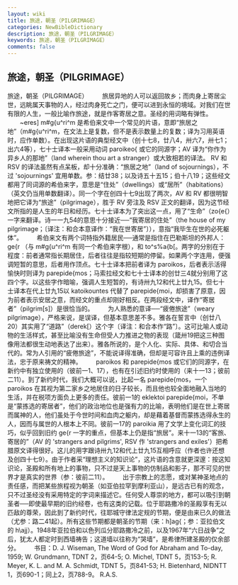 ```yaml
---
layout: wiki
title: 旅途，朝圣（PILGRIMAGE）
categories: NewBibleDictionary
description: 旅途，朝圣（PILGRIMAGE）
keywords: 旅途，朝圣（PILGRIMAGE）
comments: false
---
```


## 旅途，朝圣（PILGRIMAGE）



旅途，朝圣（PILGRIMAGE）
　　旅居异地的人可以返回故乡；而肉身上寄居尘世，远眺属天事物的人，经过肉身死亡之门，便可以进到永恒的境域。对我们在世有限的人生，一般比喻作旅途，就是作客寄居之意。圣经的用词略有弹性。
　　~eres] m#g{u^ri^m 是希伯来文中一个常见的片语，意即“旅居之地”（m#g{u^ri^m，在文法上是复数，但不是表示数量上的复数；译为习用英语时，应作单数）。在出现这片语的典型经文中（创十七8，廿八4，卅六7，卅七1；出六4等），七十士译本一般采用动词 paroikeo{ 或它的同源字；AV 译为“你作为异乡人的那地”（land wherein thou art a
stranger）或大致相若的译法。 RV 和 RSV 的译法虽然有点呆板，却十分准确：“旅居之地”（land of sojournings），不过 'sojournings' 宜用单数。参：结廿38；以及诗五十五15；伯十八19；这些经文都用了同词源的希伯来字，意思是“住处”（dwellings）或“居所”（habitations）（英文仍当用单数翻译）。同一个字在创四十七9出现了两次，AV 和 RV 都很明智地把它译为“旅途”（pilgrimage），胜于 RV 旁注及 RSV 正文的翻译，因为这节经文所指的是人生的年日和经历。七十士译本为了突出这一点，用了“生命”（zo{e{）一字来翻译。诗一一九54的意思十分接近──“我寄居的住处”（the house of my pilgrimage；〔译注：和合本意译作：“我在世寄居”〕），意指“我毕生在世的必死躯体”。
　　希伯来文有两个词特指外籍居民──通常是指住在巴勒斯坦的外邦人：ge{r （与 m#g{u^ri^m 有同一个希伯来字根），和 to^s%a{b[。两字的分别在于程度：前者通常指长期居住，后者往往是指较短期的停留。如果两个字连用，便强调短暂的意思，后者用作顶点。七十士译本把前者译为 paroikos，后者表示活得愉快时则译为 parepide{mos；马索拉经文和七十士译本的创廿三4就分别用了这四个字。以这些字作暗喻，强调人生短暂的，有诗卅九12和代上廿九15。但七十士译本在代上廿九15以 katoikountes 代替了 parepide{moi，却损害了原意，因为前者表示安居之意，而经文的重点却刚好相反。在两段经文中，译作“寄居者”（pilgrim[s]）是很恰当的。
　　为人熟悉的意译──“疲倦旅途”（weary pilgrimage），严格来说，是误译，但基本意思差不多。雅各在誓言中（创廿八20）其实用了“道路”（derek[）这个字〔译注：和合本作“路”〕。这可比喻人或动物的生活样式，甚至比喻没有生命但受人力推进之物的表现（箴卅19把这三种图像用法都很生动地表达了出来）。雅各所说的，是个人化、实际、具体、和切合当代的。常为人引用的“疲倦旅途”，不能说译得准确，但却是可容许且上乘的违例译法，忠于原来祷文的精神。
　　paroikos 和 parepide{mos 或它们的同源字，在新约中有独立使用的（彼前一1、17），也有在引述旧约时使用的（来十一13；彼前二11）。到了新约时代，我们大概可以说，比起一名 parepide{mos，一个 paroikos 在其视为第二家乡之地居住的日子较长，而且他也较全面地融入当地的生活，并在税项方面负上更多的责任。彼前一1的 eklektoi parepide{moi，不单是“蒙拣选的寄居者”，他们的政治地位也是强有力的比喻，表明他们是在世上寄居而属神的人，他们虽处于今世时间和血肉之躯内，却是藉着基督而蒙拣选得永生的人，因而与属世的人根本上不同。彼前一17的 paroikia 用了文学上变化词汇的技巧，似乎回到旧约 ge{r 一字的重点，但基本上仍是指“旅居”。来十一13的“客旅、寄居的”（AV 的 'strangers and pilgrims',
RSV 作 'strangers and exiles'）把希腊原文译得很好。这儿的用字跟诗卅九12和代上廿九15互相呼应（作者也许还想及创四十七9）。由于作者采“理想主义的知识论”，这片语的含意就更深邃：按这知识论，圣殿和所有地上的事物，只不过是天上事物的仿制品和影子，那不可见的世界才是真实的世界（参：彼前二11）。
　　出于宗教上的志愿，或对某神圣地点的责任感，而把某些旅程视为朝圣（如亚伯拉罕到摩利亚山），是远古已有的观念，只不过圣经没有采用特定的字词来描述它。任何受人尊崇的地方，都可以吸引到朝圣者──即使最早期的旧约经卷，也有这类的记载。位于耶路撒冷的圣殿享有无以匹敌的尊荣，因此到了新约时代，往耶城守律法定规的节期，便是由来已久的做法（尤参：路二41起）。所有这些节期都是朝圣的节期（来：h]ag{；参：亚拉伯文的 h\ajj）。1948年亚拉伯和以色列瓜分耶路撒冷之前，以及1967年“六日战争”之后，犹太人都定时到西墙祷告；这道墙以往称为“哭墙”，是希律所建圣殿的仅余部分。
　　书目：D. J. Wiseman, The Word of God for Abraham and To-day,
1959; W. Grundmann, TDNT 2，页64-5; O. Michel, TDNT 5，页153-5; R. Meyer, K. L. and
M. A. Schmidt, TDNT 5，页841-53; H. Bietenhard, NIDNTT 1，页690-1；同上2，页788-9。
R.A.S.




